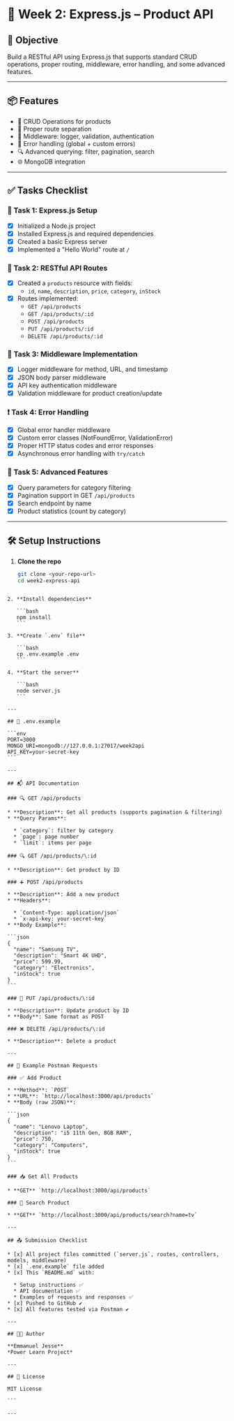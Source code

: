 
# 🚂 Week 2: Express.js – Product API

## 🚀 Objective
Build a RESTful API using Express.js that supports standard CRUD operations, proper routing, middleware, error handling, and some advanced features.

---

## 📦 Features
- 🧾 CRUD Operations for products
- 🔀 Proper route separation
- 🧩 Middleware: logger, validation, authentication
- 🚨 Error handling (global + custom errors)
- 🔍 Advanced querying: filter, pagination, search
- 🌐 MongoDB integration

---

## ✅ Tasks Checklist

### 📁 Task 1: Express.js Setup
- [x] Initialized a Node.js project
- [x] Installed Express.js and required dependencies
- [x] Created a basic Express server
- [x] Implemented a "Hello World" route at `/`

### 🧾 Task 2: RESTful API Routes
- [x] Created a `products` resource with fields:
  - `id`, `name`, `description`, `price`, `category`, `inStock`
- [x] Routes implemented:
  - `GET /api/products`
  - `GET /api/products/:id`
  - `POST /api/products`
  - `PUT /api/products/:id`
  - `DELETE /api/products/:id`

### 🧱 Task 3: Middleware Implementation
- [x] Logger middleware for method, URL, and timestamp
- [x] JSON body parser middleware
- [x] API key authentication middleware
- [x] Validation middleware for product creation/update

### ❗ Task 4: Error Handling
- [x] Global error handler middleware
- [x] Custom error classes (NotFoundError, ValidationError)
- [x] Proper HTTP status codes and error responses
- [x] Asynchronous error handling with `try/catch`

### 🧠 Task 5: Advanced Features
- [x] Query parameters for category filtering
- [x] Pagination support in GET `/api/products`
- [x] Search endpoint by name
- [x] Product statistics (count by category)

---

## 🛠️ Setup Instructions

1. **Clone the repo**
   ```bash
   git clone <your-repo-url>
   cd week2-express-api
````

2. **Install dependencies**

   ```bash
   npm install
   ```

3. **Create `.env` file**

   ```bash
   cp .env.example .env
   ```

4. **Start the server**

   ```bash
   node server.js
   ```

---

## 🔐 .env.example

```env
PORT=3000
MONGO_URI=mongodb://127.0.0.1:27017/week2api
API_KEY=your-secret-key
```

---

## 📬 API Documentation

### 🔍 GET /api/products

* **Description**: Get all products (supports pagination & filtering)
* **Query Params**:

  * `category`: filter by category
  * `page`: page number
  * `limit`: items per page

### 🔍 GET /api/products/\:id

* **Description**: Get product by ID

### ➕ POST /api/products

* **Description**: Add a new product
* **Headers**:

  * `Content-Type: application/json`
  * `x-api-key: your-secret-key`
* **Body Example**:

```json
{
  "name": "Samsung TV",
  "description": "Smart 4K UHD",
  "price": 599.99,
  "category": "Electronics",
  "inStock": true
}
```

### 🔁 PUT /api/products/\:id

* **Description**: Update product by ID
* **Body**: Same format as POST

### ❌ DELETE /api/products/\:id

* **Description**: Delete a product

---

## 🧪 Example Postman Requests

### ✅ Add Product

* **Method**: `POST`
* **URL**: `http://localhost:3000/api/products`
* **Body (raw JSON)**:

```json
{
  "name": "Lenovo Laptop",
  "description": "i5 11th Gen, 8GB RAM",
  "price": 750,
  "category": "Computers",
  "inStock": true
}
```

### 📥 Get All Products

* **GET** `http://localhost:3000/api/products`

### 🔎 Search Product

* **GET** `http://localhost:3000/api/products/search?name=tv`

---

## 📤 Submission Checklist

* [x] All project files committed (`server.js`, routes, controllers, models, middleware)
* [x] `.env.example` file added
* [x] This `README.md` with:

  * Setup instructions ✅
  * API documentation ✅
  * Examples of requests and responses ✅
* [x] Pushed to GitHub ✔
* [x] All features tested via Postman ✔

---

## 🧑‍💻 Author

**Emmanuel Jesse**
*Power Learn Project*

---

## 📎 License

MIT License

```

---


